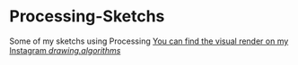 # Processing-Sketchs
 Some of my sketchs using Processing
[You can find the visual render on my Instagram _drawing.algorithms_](https://www.instagram.com/drawing.algorithms/)

